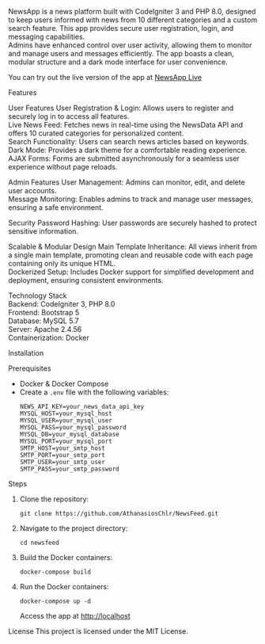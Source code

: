 NewsApp is a news platform built with CodeIgniter 3 and PHP 8.0, designed to keep users informed with news from 10 different categories and a custom search feature. This app provides secure user registration, login, and messaging capabilities.<br>
Admins have enhanced control over user activity, allowing them to monitor and manage users and messages efficiently. The app boasts a clean, modular structure and a dark mode interface for user convenience.

You can try out the live version of the app at [NewsApp Live](https://newsfeed-production.up.railway.app/)

Features

User Features
User Registration & Login: Allows users to register and securely log in to access all features.<br>
Live News Feed: Fetches news in real-time using the NewsData API and offers 10 curated categories for personalized content.<br>
Search Functionality: Users can search news articles based on keywords.<br>
Dark Mode: Provides a dark theme for a comfortable reading experience.<br>
AJAX Forms: Forms are submitted asynchronously for a seamless user experience without page reloads.

Admin Features
User Management: Admins can monitor, edit, and delete user accounts.<br>
Message Monitoring: Enables admins to track and manage user messages, ensuring a safe environment.

Security
Password Hashing: User passwords are securely hashed to protect sensitive information.

Scalable & Modular Design
Main Template Inheritance: All views inherit from a single main template, promoting clean and reusable code with each page containing only its unique HTML.<br>
Dockerized Setup: Includes Docker support for simplified development and deployment, ensuring consistent environments.

Technology Stack<br>
Backend: CodeIgniter 3, PHP 8.0<br>
Frontend: Bootstrap 5<br>
Database: MySQL 5.7<br>
Server: Apache 2.4.56<br>
Containerization: Docker

Installation

Prerequisites

- Docker & Docker Compose
- Create a `.env` file with the following variables:
  ```
  NEWS_API_KEY=your_news_data_api_key
  MYSQL_HOST=your_mysql_host
  MYSQL_USER=your_mysql_user
  MYSQL_PASS=your_mysql_password
  MYSQL_DB=your_mysql_database
  MYSQL_PORT=your_mysql_port
  SMTP_HOST=your_smtp_host
  SMTP_PORT=your_smtp_port
  SMTP_USER=your_smtp_user
  SMTP_PASS=your_smtp_password
  ```

Steps

1. Clone the repository:
   ```
   git clone https://github.com/AthanasiosChlr/NewsFeed.git
   ```
2. Navigate to the project directory:
   ```
   cd newsfeed
   ```
3. Build the Docker containers:
   ```
   docker-compose build
   ```
4. Run the Docker containers:
   ```
   docker-compose up -d
   ```
   Access the app at [http://localhost](http://localhost)

License
This project is licensed under the MIT License.
